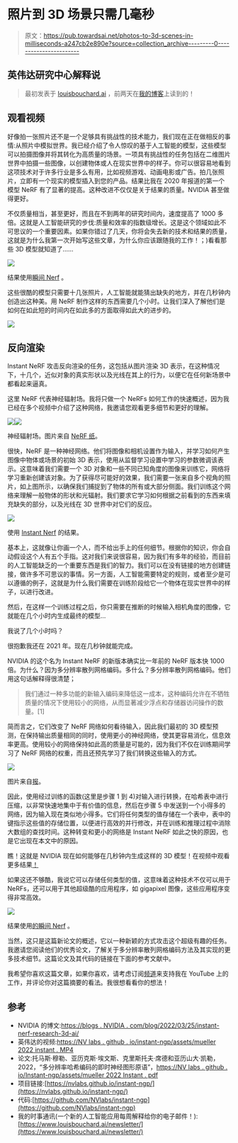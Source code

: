 # 照片到 3D 场景只需几毫秒

> 原文：<https://pub.towardsai.net/photos-to-3d-scenes-in-milliseconds-a247cb2e890e?source=collection_archive---------0----------------------->

## 英伟达研究中心解释说

> 最初发表于 [louisbouchard.ai](https://www.louisbouchard.ai/nvidia-photos-into-3d-scenes/) ，前两天在[我的博客](https://www.louisbouchard.ai/nvidia-photos-into-3d-scenes/)上读到的！

## 观看视频

好像拍一张照片还不是一个足够具有挑战性的技术能力，我们现在正在做相反的事情:从照片中模拟世界。我已经介绍了令人惊叹的基于人工智能的模型，这些模型可以拍摄图像并将其转化为高质量的场景。一项具有挑战性的任务包括在二维图片世界中拍摄一些图像，以创建物体或人在现实世界中的样子。你可以很容易地看到这项技术对于许多行业是多么有用，比如视频游戏、动画电影或广告。拍几张照片，立即有一个现实的模型插入到您的产品。结果比我在 2020 年报道的第一个模型 NeRF 有了显著的提高。这种改进不仅仅是关于结果的质量。NVIDIA 甚至做得更好。

不仅质量相当，甚至更好，而且在不到两年的研究时间内，速度提高了 1000 多倍。这就是人工智能研究的步伐:质量和效率的指数级增长。这是这个领域如此不可思议的一个重要因素。如果你错过了几天，你将会失去新的技术和结果的质量，这就是为什么我第一次开始写这些文章，为什么你应该跟随我的工作！；)看看那些 3D 模型就知道了……

![](img/8e5f95b717dac06eeb9a8b6c4137c0dc.png)

结果使用[瞬间 Nerf](https://nvlabs.github.io/instant-ngp/assets/mueller2022instant.pdf) 。

这些很酷的模型只需要十几张照片，人工智能就能猜出缺失的地方，并在几秒钟内创造出这种美。用 NeRF 制作这样的东西需要几个小时。让我们深入了解他们是如何在如此短的时间内在如此多的方面取得如此大的进步的。

[![](img/5d91e1c9acc96c32776297b255f32182.png)](http://eepurl.com/huGLT5)

## 反向渲染

Instant NeRF 攻击反向渲染的任务，这包括从图片渲染 3D 表示，在这种情况下，十几个，近似对象的真实形状以及光线在其上的行为，以便它在任何新场景中都看起来逼真。

这里 NeRF 代表神经辐射场。我将只做一个 NeRFs 如何工作的快速概述，因为我已经在多个视频中介绍了这种网络，我邀请您观看更多细节和更好的理解。

![](img/dc3f31d1aa229619005213a137b9be6a.png)![](img/67f1b36b03e3e64f02cad520be030347.png)

神经辐射场。图片来自 [NeRF 纸](https://arxiv.org/abs/2003.08934)。

很快，NeRF 是一种神经网络。他们将图像和相机设置作为输入，并学习如何产生图像中物体或场景的初始 3D 表示，使用从监督学习设置中学习的参数微调该表示。这意味着我们需要一个 3D 对象和一些不同已知角度的图像来训练它，网络将学习重新创建该对象。为了获得尽可能好的效果，我们需要一张来自多个视角的照片，如上图所示，以确保我们捕捉到了物体的所有或大部分侧面。我们训练这个网络来理解一般物体的形状和光辐射。我们要求它学习如何根据之前看到的东西来填充缺失的部分，以及光线在 3D 世界中对它们的反应。

![](img/d757fbc2758e702446bfd317853ce37a.png)

使用 [Instant Nerf](https://nvlabs.github.io/instant-ngp/assets/mueller2022instant.pdf) 的结果。

基本上，这就像让你画一个人，而不给出手上的任何细节。根据你的知识，你会自动假设这个人有五个手指。这对我们来说很容易，因为我们有多年的经验，而目前的人工智能缺乏的一个重要东西是我们的智力。我们可以在没有链接的地方创建链接，做许多不可思议的事情。另一方面，人工智能需要特定的规则，或者至少是可以遵循的例子，这就是为什么我们需要在训练阶段给它一个物体在现实世界中的样子，以进行改进。

然后，在这样一个训练过程之后，你只需要在推断的时候输入相机角度的图像，它就能在几个小时内生成最终的模型…

我说了几个小时吗？

很抱歉我还在 2021 年。现在几秒钟就能完成。

NVIDIA 的这个名为 Instant NeRF 的新版本确实比一年前的 NeRF 版本快 1000 倍。为什么？因为多分辨率散列网格编码。多什么？多分辨率散列网格编码。他们用这句话解释得很清楚；

> 我们通过一种多功能的新输入编码来降低这一成本，这种编码允许在不牺牲质量的情况下使用较小的网络，从而显著减少浮点和存储器访问操作的数量。[1]

简而言之，它们改变了 NeRF 网络如何看待输入，因此我们最初的 3D 模型预测，在保持输出质量相同的同时，使用更小的神经网络，使其更容易消化，信息效率更高。使用较小的网络保持如此高的质量是可能的，因为我们不仅在训练期间学习了 NeRF 网络的权重，而且还预先学习了我们转换这些输入的方式。

![](img/84924a03d3f7b82e5e087c99adf17886.png)

图片来自[报](https://nvlabs.github.io/instant-ngp/assets/mueller2022instant.pdf)。

因此，使用经过训练的函数(这里是步骤 1 到 4)对输入进行转换，在哈希表中进行压缩，以非常快速地集中于有价值的信息，然后在步骤 5 中发送到一个小得多的网络，因为输入现在类似地小得多。它们将任何类型的值存储在一个表中，表中的键指示这些值的存储位置，以便进行高效的并行修改，并在训练和推理过程中消除大数组的查找时间。这种转变和更小的网络是 Instant NeRF 如此之快的原因，也是它出现在本文中的原因。

瞧！这就是 NVIDIA 现在如何能够在几秒钟内生成这样的 3D 模型！在视频中观看更多结果[！](https://youtu.be/UHQZBQOVAIU)

如果这还不够酷，我说它可以存储任何类型的值，这意味着这种技术不仅可以用于 NeRFs，还可以用于其他超级酷的应用程序，如 gigapixel 图像，这些应用程序变得非常高效。

![](img/4b780d50c1bdba197a9cd906c1f04fbc.png)

结果使用[的瞬间 Nerf](https://nvlabs.github.io/instant-ngp/assets/mueller2022instant.pdf) 。

当然，这只是这篇新论文的概述，它以一种新颖的方式攻击这个超级有趣的任务。我邀请您阅读他们的优秀论文，了解关于多分辨率散列网格编码方法及其实现的更多技术细节。这篇论文及其代码的链接在下面的参考文献中。

我希望你喜欢这篇文章，如果你喜欢，请考虑订阅[频道](https://youtu.be/UHQZBQOVAIU)来支持我在 YouTube 上的工作，并评论你对这篇摘要的看法。我很想看看你的想法！

## 参考

*   NVIDIA 的博文:[https://blogs . NVIDIA . com/blog/2022/03/25/instant-nerf-research-3d-ai/](https://blogs.nvidia.com/blog/2022/03/25/instant-nerf-research-3d-ai/)
*   英伟达的视频:[https://NV labs . github . io/instant-ngp/assets/mueller 2022 instant . MP4](https://nvlabs.github.io/instant-ngp/assets/mueller2022instant.mp4)
*   论文:托马斯·穆勒、亚历克斯·埃文斯、克里斯托夫·席德和亚历山大·凯勒，2022，“多分辨率哈希编码的即时神经图形原语”，[https://NV labs . github . io/Instant-ngp/assets/mueller 2022 Instant . pdf](https://nvlabs.github.io/instant-ngp/assets/mueller2022instant.pdf)
*   项目链接:[https://nvlabs.github.io/instant-ngp/](https://nvlabs.github.io/instant-ngp/)
*   代码:[https://github.com/NVlabs/instant-ngp](https://github.com/NVlabs/instant-ngp)
*   我的时事通讯(一个新的人工智能应用每周解释给你的电子邮件！):[https://www.louisbouchard.ai/newsletter/](https://www.louisbouchard.ai/newsletter/)